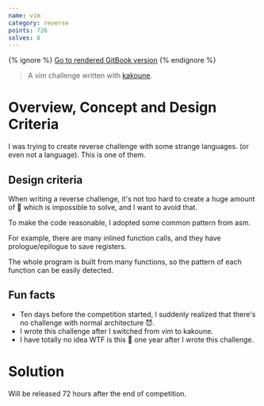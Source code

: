 ```yaml
---
name: vim
category: reverse
points: 726
solves: 8
---
```


{% ignore %}
[Go to rendered GitBook version](https://sasdf.cf/ctf/)
{% endignore %}

> A vim challenge written with [kakoune](https://kakoune.org/).


# Overview, Concept and Design Criteria
I was trying to create reverse challenge with some strange languages. (or even not a language).
This is one of them.

## Design criteria
When writing a reverse challenge,
it's not too hard to create a huge amount of 💩 which is impossible to solve,
and I want to avoid that.

To make the code reasonable,
I adopted some common pattern from asm.

For example, there are many inlined function calls, and they have prologue/epilogue to save registers.

The whole program is built from many functions, so the pattern of each function can be easily detected.

## Fun facts
* Ten days before the competition started, I suddenly realized that there's no challenge with normal architecture 😈.
* I wrote this challenge after I switched from vim to kakoune.
* I have totally no idea WTF is this 💩 one year after I wrote this challenge.


# Solution
Will be released 72 hours after the end of competition.
